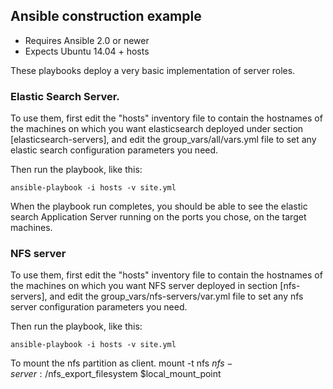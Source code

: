 ## Ansible construction example

- Requires Ansible 2.0 or newer
- Expects Ubuntu 14.04 + hosts

These playbooks deploy a very basic implementation of server roles.

### Elastic Search Server. 
To use them, first edit the "hosts" inventory file to contain the
hostnames of the machines on which you want elasticsearch deployed under section [elasticsearch-servers], and edit the 
group_vars/all/vars.yml file to set any elastic search configuration parameters you need.

Then run the playbook, like this:

	ansible-playbook -i hosts -v site.yml

When the playbook run completes, you should be able to see the elastic search
Application Server running on the ports you chose, on the target machines.

### NFS server
To use them, first edit the "hosts" inventory file to contain the
hostnames of the machines on which you want NFS server deployed in section [nfs-servers], and edit the 
group_vars/nfs-servers/var.yml file to set any nfs server configuration parameters you need.

Then run the playbook, like this:

	ansible-playbook -i hosts -v site.yml

To mount the nfs partition as client. 
mount -t nfs $nfs-server:/$nfs_export_filesystem $local_mount_point

